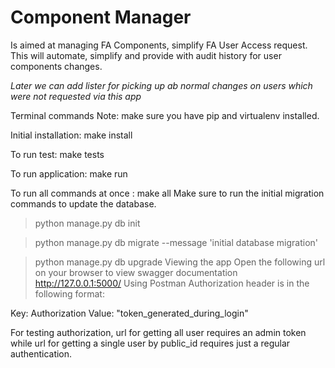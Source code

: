 # Component Manager

Is aimed at managing FA Components, simplify FA User Access request.
This will automate, simplify and provide with audit history for user components changes.


*Later we can add lister for picking up ab normal changes on users which were not requested via this app*

Terminal commands
Note: make sure you have pip and virtualenv installed.

Initial installation: make install

To run test: make tests

To run application: make run

To run all commands at once : make all
Make sure to run the initial migration commands to update the database.

> python manage.py db init

> python manage.py db migrate --message 'initial database migration'

> python manage.py db upgrade
Viewing the app
Open the following url on your browser to view swagger documentation
http://127.0.0.1:5000/
Using Postman
Authorization header is in the following format:

Key: Authorization
Value: "token_generated_during_login"

For testing authorization, url for getting all user requires an admin token while url for getting a single
user by public_id requires just a regular authentication.
